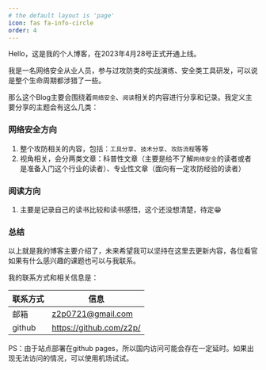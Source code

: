 ```yaml
---
# the default layout is 'page'
icon: fas fa-info-circle
order: 4
---
```

Hello，这是我的个人博客，在2023年4月28号正式开通上线。

我是一名网络安全从业人员，参与过攻防类的实战演练、安全类工具研发，可以说是整个生命周期都涉猎了一些。

那么这个Blog主要会围绕着`网络安全`、`阅读`相关的内容进行分享和记录。我定义主要分享的主题会有这么几类：

### 网络安全方向

1. 整个攻防相关的内容，包括：`工具分享`、`技术分享`、`攻防流程`等等
2. 视角相关，会分两类文章：科普性文章（主要是给不了解`网络安全`的读者或者是准备入门这个行业的读者）、专业性文章（面向有一定攻防经验的读者）

### 阅读方向

1. 主要是记录自己的读书比较和读书感悟，这个还没想清楚，待定😁

### **总结**

以上就是我的博客主要介绍了，未来希望我可以坚持在这里去更新内容，各位看官如果有什么感兴趣的课题也可以与我联系。

我的联系方式和相关信息是：

| 联系方式 | 信息 |
| --- | --- |
| 邮箱 | z2p0721@gmail.com |
| github | https://github.com/z2p/ |

PS：由于站点部署在github pages，所以国内访问可能会存在一定延时。如果出现无法访问的情况，可以使用机场试试。